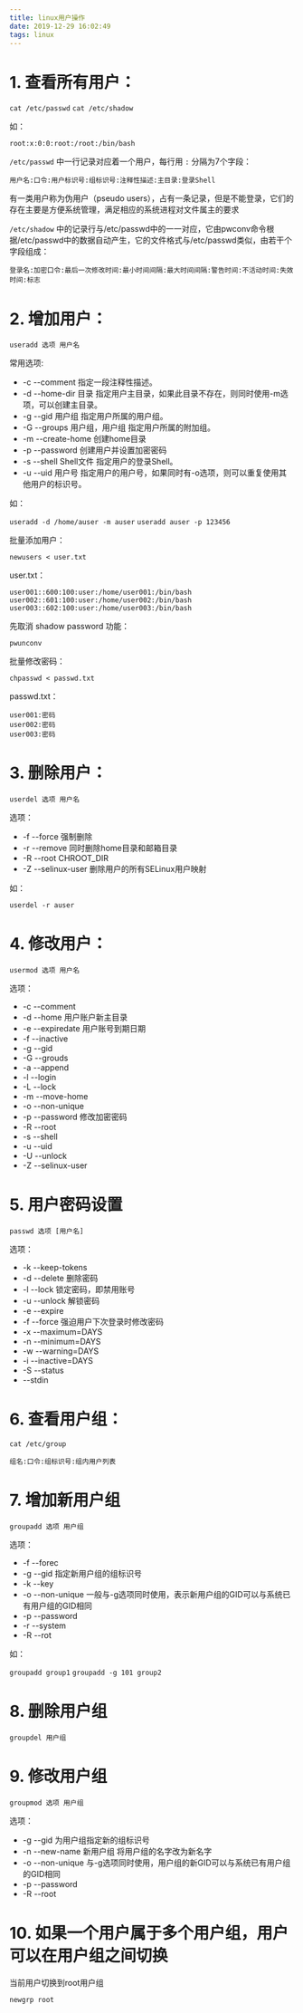 ```yaml
---
title: linux用户操作
date: 2019-12-29 16:02:49
tags: linux
---
```


# 1. 查看所有用户：

`cat /etc/passwd`
`cat /etc/shadow`

<!-- more -->

如：

    root:x:0:0:root:/root:/bin/bash

`/etc/passwd` 中一行记录对应着一个用户，每行用 `:` 分隔为7个字段：

    用户名:口令:用户标识号:组标识号:注释性描述:主目录:登录Shell

有一类用户称为伪用户（pseudo users），占有一条记录，但是不能登录，它们的存在主要是方便系统管理，满足相应的系统进程对文件属主的要求

`/etc/shadow` 中的记录行与/etc/passwd中的一一对应，它由pwconv命令根据/etc/passwd中的数据自动产生，它的文件格式与/etc/passwd类似，由若干个字段组成：

    登录名:加密口令:最后一次修改时间:最小时间间隔:最大时间间隔:警告时间:不活动时间:失效时间:标志

# 2. 增加用户：

`useradd 选项 用户名`

常用选项:

- -c --comment 指定一段注释性描述。
- -d --home-dir 目录 指定用户主目录，如果此目录不存在，则同时使用-m选项，可以创建主目录。
- -g --gid 用户组 指定用户所属的用户组。
- -G --groups 用户组，用户组 指定用户所属的附加组。
- -m --create-home 创建home目录
- -p --password 创建用户并设置加密密码
- -s --shell Shell文件 指定用户的登录Shell。
- -u --uid 用户号 指定用户的用户号，如果同时有-o选项，则可以重复使用其他用户的标识号。

如：
    
`useradd -d /home/auser -m auser`
`useradd auser -p 123456`

批量添加用户：

`newusers < user.txt`

user.txt：

    user001::600:100:user:/home/user001:/bin/bash
    user002::601:100:user:/home/user002:/bin/bash
    user003::602:100:user:/home/user003:/bin/bash

先取消 shadow password 功能：

`pwunconv`

批量修改密码：

`chpasswd < passwd.txt`

passwd.txt：

    user001:密码
    user002:密码
    user003:密码

# 3. 删除用户：

`userdel 选项 用户名`

选项：

- -f --force 强制删除
- -r --remove 同时删除home目录和邮箱目录
- -R --root CHROOT_DIR
- -Z --selinux-user 删除用户的所有SELinux用户映射

如：

`userdel -r auser`
    
# 4. 修改用户：

`usermod 选项 用户名`

选项：

- -c --comment 
- -d --home 用户账户新主目录
- -e --expiredate 用户账号到期日期
- -f --inactive
- -g --gid
- -G --grouds
- -a --append
- -l --login
- -L --lock
- -m --move-home
- -o --non-unique
- -p --password 修改加密密码
- -R --root
- -s --shell
- -u --uid
- -U --unlock
- -Z --selinux-user

# 5. 用户密码设置

`passwd 选项 [用户名]`

选项：

- -k --keep-tokens
- -d --delete 删除密码
- -l --lock 锁定密码，即禁用账号
- -u --unlock 解锁密码
- -e --expire
- -f --force 强迫用户下次登录时修改密码
- -x --maximum=DAYS
- -n --minimum=DAYS
- -w --warning=DAYS
- -i --inactive=DAYS
- -S --status
- --stdin

# 6. 查看用户组：

`cat /etc/group`

    组名:口令:组标识号:组内用户列表

# 7. 增加新用户组

`groupadd 选项 用户组`

选项：

- -f --forec
- -g --gid 指定新用户组的组标识号
- -k --key
- -o --non-unique 一般与-g选项同时使用，表示新用户组的GID可以与系统已有用户组的GID相同
- -p --password
- -r --system
- -R --rot

如：

`groupadd group1`
`groupadd -g 101 group2`

# 8. 删除用户组

`groupdel 用户组`

# 9. 修改用户组

`groupmod 选项 用户组`

选项：

- -g --gid 为用户组指定新的组标识号
- -n --new-name 新用户组 将用户组的名字改为新名字
- -o --non-unique 与-g选项同时使用，用户组的新GID可以与系统已有用户组的GID相同
- -p --password
- -R --root

# 10. 如果一个用户属于多个用户组，用户可以在用户组之间切换

当前用户切换到root用户组

`newgrp root`
